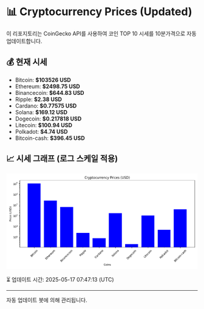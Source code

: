 
# 📊 Cryptocurrency Prices (Updated)

이 리포지토리는 CoinGecko API를 사용하여 코인 TOP 10 시세를 10분가격으로 자동 업데이트합니다.

## 💰 현재 시세
- Bitcoin: **$103526 USD**
- Ethereum: **$2498.75 USD**
- Binancecoin: **$644.83 USD**
- Ripple: **$2.38 USD**
- Cardano: **$0.77575 USD**
- Solana: **$169.12 USD**
- Dogecoin: **$0.217818 USD**
- Litecoin: **$100.94 USD**
- Polkadot: **$4.74 USD**
- Bitcoin-cash: **$396.45 USD**

## 📈 시세 그래프 (로그 스케일 적용)
![Crypto Prices](crypto_prices.png)

⏳ 업데이트 시간: 2025-05-17 07:47:13 (UTC)

---
자동 업데이트 봇에 의해 관리됩니다.
